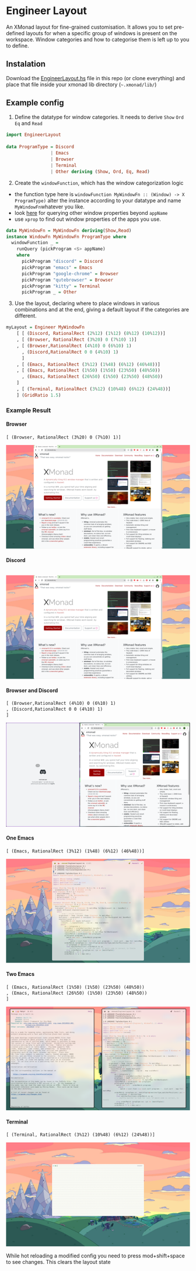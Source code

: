 # Engineer Layout
An XMonad layout for fine-grained customisation. It allows you to set pre-defined layouts for when a specific group of windows is present on the workspace. Window categories and how to categorise them is left up to you to define.

## Instalation
Download the [EngineerLayout.hs](./EngineerLayout.hs) file in this repo (or clone everything) and place that file inside your xmonad lib directory (`~.xmonad/lib/`)


## Example config
1. Define the datatype for window categories. It needs to derive `Show` `Ord` `Eq` and `Read`

```haskell
import EngineerLayout

data ProgramType = Discord
                 | Emacs
                 | Browser
                 | Terminal
                 | Other deriving (Show, Ord, Eq, Read)
```

2. Create the `windowFunction`, which has the window categorization logic
- the function type here is `windowFunction MyWindowFn :: (Window) -> X ProgramType)` alter the instance according to your datatype and name `MyWindowFn`whatever you like.
- look [here](https://hackage.haskell.org/package/xmonad-contrib/docs/XMonad-Config-Prime.html) for querying other window properties beyond `appName`
- use `xprop` to find out window properties of the apps you use.
```haskell
data MyWindowFn = MyWindowFn deriving(Show,Read)
instance WindowFn MyWindowFn ProgramType where
  windowFunction _ =
    runQuery (pickProgram <$> appName)
    where
      pickProgram "discord" = Discord
      pickProgram "emacs" = Emacs
      pickProgram "google-chrome" = Browser
      pickProgram "qutebrowser" = Browser
      pickProgram "kitty" = Terminal
      pickProgram _ = Other
```

3. Use the layout, declaring where to place windows in various combinations and at the end, giving a default layout if the categories are different.
```haskell
myLayout = Engineer MyWindowFn
    [ [ (Discord, RationalRect (2%12) (1%12) (8%12) (10%12))]
    , [ (Browser, RationalRect (3%20) 0 (7%10) 1)]
    , [ (Browser,RationalRect (4%10) 0 (6%10) 1)
      , (Discord,RationalRect 0 0 (4%10) 1)
      ]
    , [ (Emacs, RationalRect (3%12) (1%48) (6%12) (46%48))]
    , [ (Emacs, RationalRect (1%50) (1%50) (23%50) (48%50))
      , (Emacs, RationalRect (26%50) (1%50) (23%50) (48%50))
    ]
    , [ (Terminal, RationalRect (3%12) (10%48) (6%12) (24%48))]
    ] (GridRatio 1.5)
```

### Example Result	
#### Browser
```
[ (Browser, RationalRect (3%20) 0 (7%10) 1)]
```
![My layout for Browser](./examples/engineerBrowser.png)
#### Discord
```[ (Discord, RationalRect (2%12) (1%12) (8%12) (10%12))]
```
![Result layout for Discord](./examples/engineerBrowser.png)
#### Browser and Discord
```
[ (Browser,RationalRect (4%10) 0 (6%10) 1)
, (Discord,RationalRect 0 0 (4%10) 1)
]
```
![Result layout for Browser and Discord](./examples/engineerBrowserAndDiscord.png)
#### One Emacs
```
[ (Emacs, RationalRect (3%12) (1%48) (6%12) (46%48))]
```
![Result layout for Emacs](./examples/engineerEmacs.png)

#### Two Emacs
```
[ (Emacs, RationalRect (1%50) (1%50) (23%50) (48%50))
, (Emacs, RationalRect (26%50) (1%50) (23%50) (48%50))
]
```
![Result layout for two emacs](./examples/engineer2Emacs.png)

#### Terminal
```
[ (Terminal, RationalRect (3%12) (10%48) (6%12) (24%48))]
```
![Result layout for Browser](./examples/engineerTerminal.png)

While hot reloading a modified config you need to press mod+shift+space to see changes. This clears the layout state
